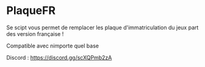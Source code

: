 # PlaqueFR

Se scipt vous permet de remplacer les plaque d'immatriculation du jeux part des version française !

Compatible avec nimporte quel base 

Discord : https://discord.gg/scXQPmb2zA
